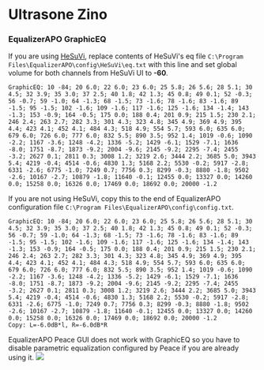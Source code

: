 # Ultrasone Zino
### EqualizerAPO GraphicEQ
If you are using [HeSuVi](https://sourceforge.net/projects/hesuvi/), replace contents of HeSuVi's eq file `C:\Program Files\EqualizerAPO\config\HeSuVi\eq.txt` with this line and set global volume for both channels from HeSuVi UI to **-60**.
```
GraphicEQ: 10 -84; 20 6.0; 22 6.0; 23 6.0; 25 5.8; 26 5.6; 28 5.1; 30 4.5; 32 3.9; 35 3.0; 37 2.5; 40 1.8; 42 1.3; 45 0.8; 49 0.1; 52 -0.3; 56 -0.7; 59 -1.0; 64 -1.3; 68 -1.5; 73 -1.6; 78 -1.6; 83 -1.6; 89 -1.5; 95 -1.5; 102 -1.6; 109 -1.6; 117 -1.6; 125 -1.6; 134 -1.4; 143 -1.3; 153 -0.9; 164 -0.5; 175 0.0; 188 0.4; 201 0.9; 215 1.5; 230 2.1; 246 2.4; 263 2.7; 282 3.3; 301 4.3; 323 4.8; 345 4.9; 369 4.9; 395 4.4; 423 4.1; 452 4.1; 484 4.3; 518 4.9; 554 5.7; 593 6.0; 635 6.0; 679 6.0; 726 6.0; 777 6.0; 832 5.5; 890 3.5; 952 1.4; 1019 -0.6; 1090 -2.2; 1167 -3.6; 1248 -4.2; 1336 -5.2; 1429 -6.1; 1529 -7.1; 1636 -8.0; 1751 -8.7; 1873 -9.2; 2004 -9.6; 2145 -9.2; 2295 -7.4; 2455 -3.2; 2627 0.1; 2811 0.3; 3008 1.2; 3219 2.6; 3444 2.2; 3685 5.0; 3943 5.4; 4219 -0.4; 4514 -0.6; 4830 1.3; 5168 2.2; 5530 -0.2; 5917 -2.8; 6331 -2.6; 6775 -1.0; 7249 0.7; 7756 0.3; 8299 -0.3; 8880 -1.8; 9502 -2.6; 10167 -2.7; 10879 -1.8; 11640 -0.1; 12455 0.0; 13327 0.0; 14260 0.0; 15258 0.0; 16326 0.0; 17469 0.0; 18692 0.0; 20000 -1.2
```
If you are not using HeSuVi, copy this to the end of EqualizerAPO configuration file `C:\Program Files\EqualizerAPO\config\config.txt`.
```
GraphicEQ: 10 -84; 20 6.0; 22 6.0; 23 6.0; 25 5.8; 26 5.6; 28 5.1; 30 4.5; 32 3.9; 35 3.0; 37 2.5; 40 1.8; 42 1.3; 45 0.8; 49 0.1; 52 -0.3; 56 -0.7; 59 -1.0; 64 -1.3; 68 -1.5; 73 -1.6; 78 -1.6; 83 -1.6; 89 -1.5; 95 -1.5; 102 -1.6; 109 -1.6; 117 -1.6; 125 -1.6; 134 -1.4; 143 -1.3; 153 -0.9; 164 -0.5; 175 0.0; 188 0.4; 201 0.9; 215 1.5; 230 2.1; 246 2.4; 263 2.7; 282 3.3; 301 4.3; 323 4.8; 345 4.9; 369 4.9; 395 4.4; 423 4.1; 452 4.1; 484 4.3; 518 4.9; 554 5.7; 593 6.0; 635 6.0; 679 6.0; 726 6.0; 777 6.0; 832 5.5; 890 3.5; 952 1.4; 1019 -0.6; 1090 -2.2; 1167 -3.6; 1248 -4.2; 1336 -5.2; 1429 -6.1; 1529 -7.1; 1636 -8.0; 1751 -8.7; 1873 -9.2; 2004 -9.6; 2145 -9.2; 2295 -7.4; 2455 -3.2; 2627 0.1; 2811 0.3; 3008 1.2; 3219 2.6; 3444 2.2; 3685 5.0; 3943 5.4; 4219 -0.4; 4514 -0.6; 4830 1.3; 5168 2.2; 5530 -0.2; 5917 -2.8; 6331 -2.6; 6775 -1.0; 7249 0.7; 7756 0.3; 8299 -0.3; 8880 -1.8; 9502 -2.6; 10167 -2.7; 10879 -1.8; 11640 -0.1; 12455 0.0; 13327 0.0; 14260 0.0; 15258 0.0; 16326 0.0; 17469 0.0; 18692 0.0; 20000 -1.2
Copy: L=-6.0dB*l, R=-6.0dB*R
```
EqualizerAPO Peace GUI does not work with GraphicEQ so you have to disable parametric equalization configured by Peace if you are already using it.
![](https://raw.githubusercontent.com/jaakkopasanen/AutoEq/master/results/SBAF-Serious/innerfidelity/onear/Ultrasone%20Zino/Ultrasone%20Zino.png)
